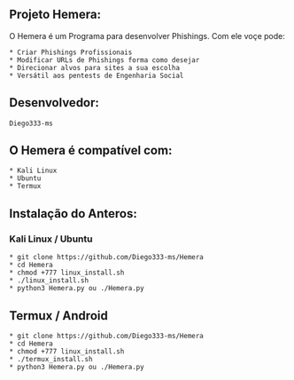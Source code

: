 ## Projeto Hemera:

O Hemera é um Programa para desenvolver Phishings. Com ele voçe pode:
```
* Criar Phishings Profissionais 
* Modificar URLs de Phishings forma como desejar
* Direcionar alvos para sites a sua escolha
* Versátil aos pentests de Engenharia Social
```
## Desenvolvedor:

```
Diego333-ms
```

## O Hemera é compatível com:

```
* Kali Linux
* Ubuntu
* Termux
```

## Instalação do Anteros:

### Kali Linux / Ubuntu 

```
* git clone https://github.com/Diego333-ms/Hemera
* cd Hemera
* chmod +777 linux_install.sh
* ./linux_install.sh
* python3 Hemera.py ou ./Hemera.py
```

## Termux / Android

```
* git clone https://github.com/Diego333-ms/Hemera
* cd Hemera
* chmod +777 linux_install.sh
* ./termux_install.sh
* python3 Hemera.py ou ./Hemera.py
```

